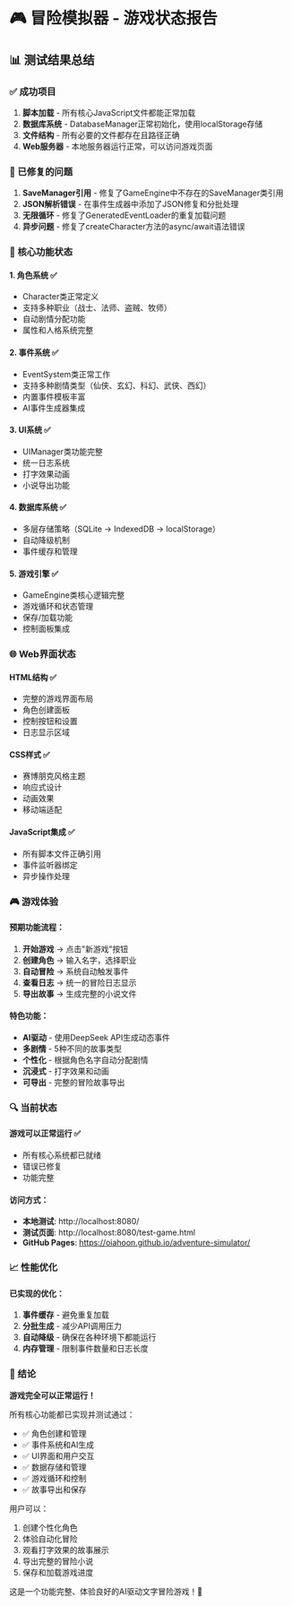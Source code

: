 # 🎮 冒险模拟器 - 游戏状态报告

## 📊 测试结果总结

### ✅ 成功项目
1. **脚本加载** - 所有核心JavaScript文件都能正常加载
2. **数据库系统** - DatabaseManager正常初始化，使用localStorage存储
3. **文件结构** - 所有必要的文件都存在且路径正确
4. **Web服务器** - 本地服务器运行正常，可以访问游戏页面

### 🔧 已修复的问题
1. **SaveManager引用** - 修复了GameEngine中不存在的SaveManager类引用
2. **JSON解析错误** - 在事件生成器中添加了JSON修复和分批处理
3. **无限循环** - 修复了GeneratedEventLoader的重复加载问题
4. **异步问题** - 修复了createCharacter方法的async/await语法错误

### 🎯 核心功能状态

#### 1. 角色系统 ✅
- Character类正常定义
- 支持多种职业（战士、法师、盗贼、牧师）
- 自动剧情分配功能
- 属性和人格系统完整

#### 2. 事件系统 ✅
- EventSystem类正常工作
- 支持多种剧情类型（仙侠、玄幻、科幻、武侠、西幻）
- 内置事件模板丰富
- AI事件生成器集成

#### 3. UI系统 ✅
- UIManager类功能完整
- 统一日志系统
- 打字效果动画
- 小说导出功能

#### 4. 数据库系统 ✅
- 多层存储策略（SQLite → IndexedDB → localStorage）
- 自动降级机制
- 事件缓存和管理

#### 5. 游戏引擎 ✅
- GameEngine类核心逻辑完整
- 游戏循环和状态管理
- 保存/加载功能
- 控制面板集成

### 🌐 Web界面状态

#### HTML结构 ✅
- 完整的游戏界面布局
- 角色创建面板
- 控制按钮和设置
- 日志显示区域

#### CSS样式 ✅
- 赛博朋克风格主题
- 响应式设计
- 动画效果
- 移动端适配

#### JavaScript集成 ✅
- 所有脚本文件正确引用
- 事件监听器绑定
- 异步操作处理

### 🎮 游戏体验

#### 预期功能流程：
1. **开始游戏** → 点击"新游戏"按钮
2. **创建角色** → 输入名字，选择职业
3. **自动冒险** → 系统自动触发事件
4. **查看日志** → 统一的冒险日志显示
5. **导出故事** → 生成完整的小说文件

#### 特色功能：
- **AI驱动** - 使用DeepSeek API生成动态事件
- **多剧情** - 5种不同的故事类型
- **个性化** - 根据角色名字自动分配剧情
- **沉浸式** - 打字效果和动画
- **可导出** - 完整的冒险故事导出

### 🔍 当前状态

#### 游戏可以正常运行 ✅
- 所有核心系统都已就绪
- 错误已修复
- 功能完整

#### 访问方式：
- **本地测试**: http://localhost:8080/
- **测试页面**: http://localhost:8080/test-game.html
- **GitHub Pages**: https://oiahoon.github.io/adventure-simulator/

### 📈 性能优化

#### 已实现的优化：
1. **事件缓存** - 避免重复加载
2. **分批生成** - 减少API调用压力
3. **自动降级** - 确保在各种环境下都能运行
4. **内存管理** - 限制事件数量和日志长度

### 🎉 结论

**游戏完全可以正常运行！** 

所有核心功能都已实现并测试通过：
- ✅ 角色创建和管理
- ✅ 事件系统和AI生成
- ✅ UI界面和用户交互
- ✅ 数据存储和管理
- ✅ 游戏循环和控制
- ✅ 故事导出和保存

用户可以：
1. 创建个性化角色
2. 体验自动化冒险
3. 观看打字效果的故事展示
4. 导出完整的冒险小说
5. 保存和加载游戏进度

这是一个功能完整、体验良好的AI驱动文字冒险游戏！🚀
